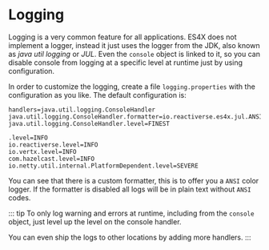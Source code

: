 # Logging

Logging is a very common feature for all applications. ES4X does not implement a logger, instead it just uses the logger
from the JDK, also known as *java util logging* or *JUL*. Even the `console` object is linked to it, so you can disable
console from logging at a specific level at runtime just by using configuration.

In order to customize the logging, create a file `logging.properties` with the configuration as you like. The default
configuration is:

```properties
handlers=java.util.logging.ConsoleHandler
java.util.logging.ConsoleHandler.formatter=io.reactiverse.es4x.jul.ANSIFormatter
java.util.logging.ConsoleHandler.level=FINEST

.level=INFO
io.reactiverse.level=INFO
io.vertx.level=INFO
com.hazelcast.level=INFO
io.netty.util.internal.PlatformDependent.level=SEVERE
```

You can see that there is a custom formatter, this is to offer you a `ANSI` color logger. If the formatter is disabled all
logs will be in plain text without `ANSI` codes.

::: tip
To only log warning and errors at runtime, including from the `console` object, just level up the level on the console
handler.

You can even ship the logs to other locations by adding more handlers.
:::
